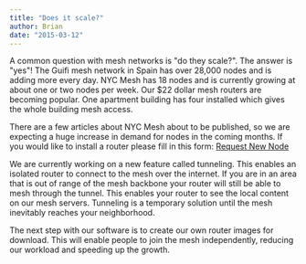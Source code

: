 ```yaml
---
title: "Does it scale?"
author: Brian
date: "2015-03-12"
---
```


A common question with mesh networks is "do they scale?". The answer is "yes"! The Guifi mesh network in Spain has over 28,000 nodes and is adding more every day. NYC Mesh has 18 nodes and is currently growing at about one or two nodes per week. Our $22 dollar mesh routers are becoming popular. One apartment building has four installed which gives the whole building mesh access. 

There are a few articles about NYC Mesh about to be published, so we are expecting a huge increase in demand for nodes in the coming months. If you would like to install a router please fill in this form: <a href="/join" class="btn" id="trigger1">Request New Node</a>

We are currently working on a new feature called tunneling. This enables an isolated router to connect to the mesh over the internet. If you are in an area that is out of range of the mesh backbone your router will still be able to mesh through the tunnel. This enables your router to see the local content on our mesh servers. Tunneling is a temporary solution until the mesh inevitably reaches your neighborhood.

The next step with our software is to create our own router images for download. This will enable people to join the mesh independently, reducing our workload and speeding up the growth.